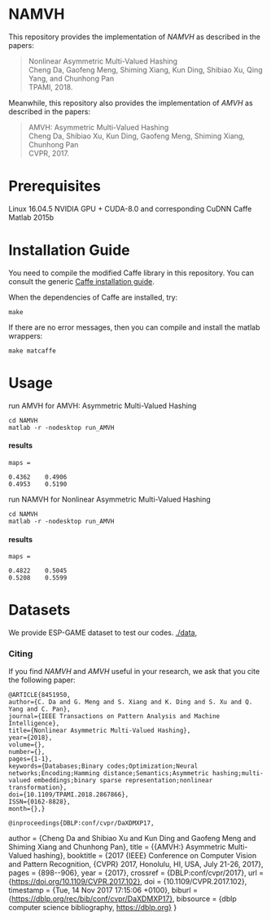 # NAMVH
This repository provides the implementation of *NAMVH* as described in the papers:

> Nonlinear Asymmetric Multi-Valued Hashing<br>
> Cheng Da, Gaofeng Meng, Shiming Xiang, Kun Ding, Shibiao Xu, Qing Yang, and Chunhong Pan<br>
> TPAMI, 2018.<br>


Meanwhile, this repository also provides the implementation of *AMVH* as described in the papers:

> AMVH: Asymmetric Multi-Valued Hashing<br>
> Cheng Da, Shibiao Xu, Kun Ding, Gaofeng Meng, Shiming Xiang, Chunhong Pan<br>
> CVPR, 2017.<br>

# Prerequisites

Linux 16.04.5
NVIDIA GPU + CUDA-8.0 and corresponding CuDNN
Caffe
Matlab 2015b

# Installation Guide

You need to compile the modified Caffe library in this repository. You can consult the generic [Caffe installation guide](http://caffe.berkeleyvision.org/installation.html).

When the dependencies of Caffe are installed, try:

```
make
```

If there are no error messages, then you can compile and install the matlab wrappers:
```
make matcaffe
```

# Usage 
run AMVH for AMVH: Asymmetric Multi-Valued Hashing

```
cd NAMVH
matlab -r -nodesktop run_AMVH
```

#### results
    maps =

    0.4362    0.4906
    0.4953    0.5190


run NAMVH for Nonlinear Asymmetric Multi-Valued Hashing

```
cd NAMVH
matlab -r -nodesktop run_AMVH
```

#### results
    maps =

    0.4822    0.5045
    0.5208    0.5599


# Datasets
We provide ESP-GAME dataset to test our codes. [./data](https://github.com/dcfucheng/NAMVH/tree/master/data),

### Citing
If you find *NAMVH* and *AMVH* useful in your research, we ask that you cite the following paper:

	@ARTICLE{8451950, 
	author={C. Da and G. Meng and S. Xiang and K. Ding and S. Xu and Q. Yang and C. Pan}, 
	journal={IEEE Transactions on Pattern Analysis and Machine Intelligence}, 
	title={Nonlinear Asymmetric Multi-Valued Hashing}, 
	year={2018}, 
	volume={}, 
	number={}, 
	pages={1-1}, 
	keywords={Databases;Binary codes;Optimization;Neural networks;Encoding;Hamming distance;Semantics;Asymmetric hashing;multi-valued embeddings;binary sparse representation;nonlinear transformation}, 
	doi={10.1109/TPAMI.2018.2867866}, 
	ISSN={0162-8828}, 
	month={},}
	
	@inproceedings{DBLP:conf/cvpr/DaXDMXP17,
  author    = {Cheng Da and
               Shibiao Xu and
               Kun Ding and
               Gaofeng Meng and
               Shiming Xiang and
               Chunhong Pan},
  title     = {{AMVH:} Asymmetric Multi-Valued hashing},
  booktitle = {2017 {IEEE} Conference on Computer Vision and Pattern Recognition,
               {CVPR} 2017, Honolulu, HI, USA, July 21-26, 2017},
  pages     = {898--906},
  year      = {2017},
  crossref  = {DBLP:conf/cvpr/2017},
  url       = {https://doi.org/10.1109/CVPR.2017.102},
  doi       = {10.1109/CVPR.2017.102},
  timestamp = {Tue, 14 Nov 2017 17:15:06 +0100},
  biburl    = {https://dblp.org/rec/bib/conf/cvpr/DaXDMXP17},
  bibsource = {dblp computer science bibliography, https://dblp.org}
}
	
	
	